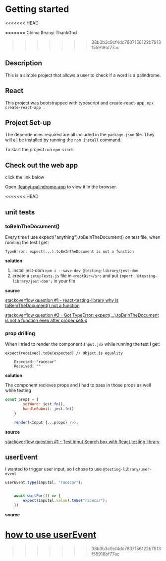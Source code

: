# Getting started

<<<<<<< HEAD

=======
Chima Ifeanyi ThankGod
>>>>>>> 38b3b3c9cf4dc7807156122b7913f55918bf77ac
## Description

This is a simple project that allows a user to check if a word is a palindrome.

## React

This project was bootstrapped with typescript and create-react-app. `npx create-react-app .`

## Project Set-up

The dependencies required are all included in the `package.json` file. They will all be installed by running the `npm install` command.

To start the project run `npm start`.

## Check out the web app

click the link below

Open [Ifeanyi-palindrome-app](https://ifeanyi-palindrome.netlify.app/) to view it in the browser.


<<<<<<< HEAD
## unit tests

### toBeInTheDocument()

Every time I use expect("anything").toBeInTheDocument() on test file, when running the test I get:

```
TypeError: expect(...).toBeInTheDocument is not a function
```

**solution**

1. install jest-dom `npm i --save-dev @testing-library/jest-dom`
2. create a `setupTests.js` file in `<rootDir>/src` and put `import '@testing-library/jest-dom';` in your file

**source**

[stackoverflow question #1 - react-testing-library why is toBeInTheDocument() not a function](https://stackoverflow.com/questions/56547215/react-testing-library-why-is-tobeinthedocument-not-a-function)

[stackoverflow question #2 - Got TypeError: expect(...).toBeInTheDocument is not a function even after proper setup](https://stackoverflow.com/questions/62951078/got-typeerror-expect-tobeinthedocument-is-not-a-function-even-after-proper)

### prop drilling

When I tried to render the component `Input.jsx` while running the test I get: 

```
expect(received).toBe(expected) // Object.is equality

    Expected: "racecar"
    Received: ""
```
**solution**

The component recieves props and I had to pass in those props as well while testing

```javascript
const props = {
        setWord: jest.fn(),
        handleSubmit: jest.fn()
    }

    render(<Input {...props} />);
```

**source**

[stackoverflow question #1 - Test input Search box with React testing library](https://stackoverflow.com/questions/64342544/test-input-search-box-with-react-testing-library)


## userEvent

I wanted to trigger user input, so I chose to use `@testing-library/user-event`

```javascript
userEvent.type(inputEl, "racecar");


    await waitFor(() => {
        expect(inputEl.value).toBe("racecar");
    })
```

**source** 

[how to use userEvent](https://javascript.plainenglish.io/simulate-browser-interactions-with-testing-librarys-userevent-cf8480d2606)
=======

>>>>>>> 38b3b3c9cf4dc7807156122b7913f55918bf77ac
